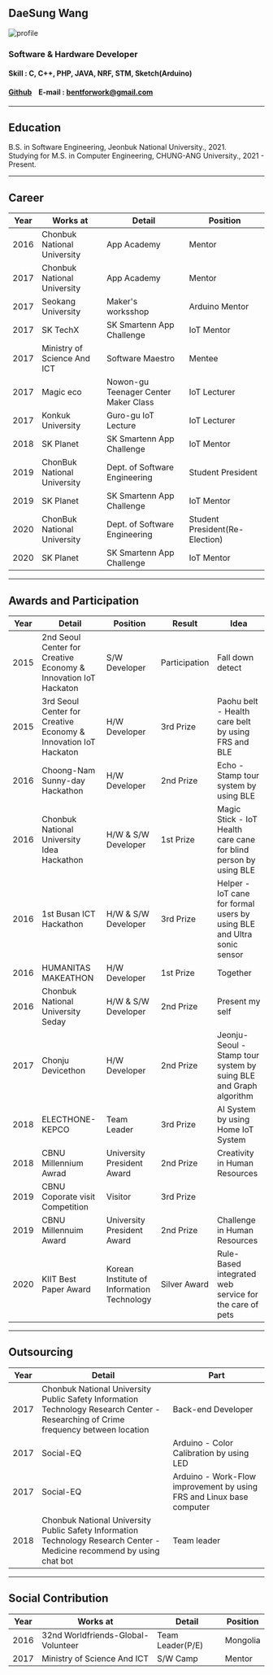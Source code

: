 ## **DaeSung Wang**
![profile](https://user-images.githubusercontent.com/22803510/101920561-4d0ff700-3c0f-11eb-944f-f0924607c355.jpg)
### **Software & Hardware Developer**

#### **Skill :** C, C++, PHP, JAVA, NRF, STM, Sketch(Arduino)
#### [Github](http://github.com/mamosoo)    E-mail : bentforwork@gmail.com 


 


----------



## **Education**

B.S. in Software Engineering, Jeonbuk National University., 2021.  
Studying for M.S. in Computer Engineering, CHUNG-ANG University., 2021 - Present.

----------

## **Career**
Year | Works at | Detail | Position
--- | --- | --- | ---
2016 | Chonbuk National University | App Academy | Mentor
2017 | Chonbuk National University | App Academy | Mentor
2017 | Seokang University | Maker's worksshop | Arduino Mentor
2017 | SK TechX | SK Smartenn App Challenge | IoT Mentor
2017 | Ministry of Science And ICT | Software Maestro | Mentee
2017 | Magic eco | Nowon-gu Teenager Center Maker Class | IoT Lecturer
2017 | Konkuk University | Guro-gu IoT Lecture | IoT Lecturer
2018 | SK Planet | SK Smartenn App Challenge | IoT Mentor
2019 | ChonBuk National University | Dept. of Software Engineering | Student President
2019 | SK Planet | SK Smartenn App Challenge | IoT Mentor
2020 | ChonBuk National University | Dept. of Software Engineering | Student President(Re-Election)
2020 | SK Planet | SK Smartenn App Challenge | IoT Mentor


----------


## **Awards and Participation**
Year | Detail | Position | Result | Idea
---| --- | --- | --- | ---
2015 | 2nd Seoul Center for Creative Economy & Innovation IoT Hackaton | S/W Developer | Participation | Fall down detect
2015 | 3rd Seoul Center for Creative Economy & Innovation IoT Hackaton | H/W Developer | 3rd Prize | Paohu belt - Health care belt by using FRS and BLE
2016 | Choong-Nam Sunny-day Hackathon | H/W Developer | 2nd Prize | Echo - Stamp tour system by using BLE
2016 | Chonbuk National University Idea Hackathon | H/W & S/W Developer | 1st Prize | Magic Stick - IoT Health care cane for blind person by using BLE
2016 | 1st Busan ICT Hackathon | H/W & S/W Developer| 3rd Prize | Helper - IoT cane for formal users by using BLE and Ultra sonic sensor
2016 | HUMANITAS MAKEATHON | H/W Developer| 1st Prize | Together
2016 | Chonbuk National University Seday | H/W & S/W Developer | 2nd Prize | Present my self
2017 | Chonju Devicethon | H/W Developer | 2nd Prize | Jeonju-Seoul - Stamp tour system by suing BLE and Graph algorithm
2018 | ELECTHONE-KEPCO | Team Leader | 3rd Prize | AI System by using Home IoT System
2018 | CBNU Millennium Awrad | University President Award | 2nd Prize | Creativity in Human Resources     
2019 | CBNU Coporate visit Competition | Visitor | 3rd Prize 
2019 | CBNU Millennuim Award | University President Award | 2nd Prize | Challenge in Human Resources
2020 | KIIT Best Paper Award | Korean Institute of Information Technology | Silver Award | Rule-Based integrated web service for the care of pets


----------


## **Outsourcing**
Year | Detail | Part
--- | --- | ---|
2017 | Chonbuk National University Public Safety Information Technology Research Center - Researching of Crime frequency between location | Back-end Developer
2017 | Social-EQ | Arduino - Color Calibration by using LED
2017 | Social-EQ | Arduino - Work-Flow improvement by using FRS and Linux base computer 
2018 | Chonbuk National University Public Safety Information Technology Research Center - Medicine recommend by using chat bot  | Team leader


----------


## **Social Contribution**
Year | Works at | Detail | Position
--- | --- | --- | ---
2016 | 32nd Worldfriends-Global-Volunteer | Team Leader(P/E) | Mongolia
2017 | Ministry of Science And ICT | S/W Camp | Mentor
